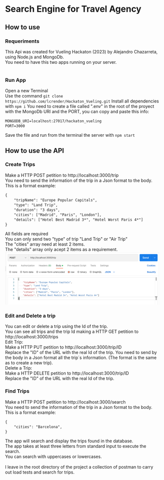 # Search Engine for Travel Agency
## How to use
### Requeriments
This Api was created for Vueling Hackaton (2023) by Alejandro Chazarreta, using Node.js and MongoDb.<br>
You need to have this two apps running on your server.<br><br>
### Run App
Open a new Terminal<br>
Use the command `git clone https://github.com/lcrender/Hackaton_Vueling.git`
Install all dependencies with `npm i`
You need to create a file called ".env" in the root of the proyect with the MongoDb URI and the PORT, you can copy and paste this info: <br>
```
MONGODB_URI=localhost:27017/hackaton_vueling
PORT=3000
```

Save the file and run from the terminal the server with `npm start`

## How to use the API
### Create Trips
Make a HTTP POST petition to http://localhost:3000/trip <br>
You need to send the information of the trip in a Json format to the body.
This is a format example:
```
{
    "tripName": "Europe Popular Capitals",
    "type": "Land Trip",
    "duration": "3 days",
    "cities": ["Madrid", "Paris", "London"],
    "details": ["Hotel Best Madrid 3*", "Hotel Worst Paris 4*"]
}
```
All fields are required<br>
You can only send two "type" of trip "Land Trip" or "Air Trip"<br>
The "cities" array need at least 2 items.<br>
The  "details" array only acept 2 items as a requirement.<br>
![Postman Example](https://github.com/lcrender/Hackaton_Vueling/blob/chaza/img/postman.png)

### Edit and Delete a trip
You can edit or delete a trip using the Id of the trip.<br>
You can see all trips and the trip Id making a HTTP GET petition to http://localhost:3000/trips <br>
Edit Trip:<br>
Make a HTTP PUT petition to http://localhost:3000/trip/ID <br>
Replace the "ID" of the URL with the real Id of the trip.
You need to send by the body in a Json format all the trip´s information. (The format is the same as to create a new trip).<br>
Delete a Trip:<br>
Make a HTTP DELETE petition to http://localhost:3000/trip/ID <br>
Replace the "ID" of the URL with the real Id of the trip.

### Find Trips
Make a HTTP POST petition to http://localhost:3000/search <br>
You need to send the information of the trip in a Json format to the body.
This is a format example:
```
{
    "cities": "Barcelona",
}
```
The app will search and display the trips found in the database.<br>
The app takes at least three letters from standard input to execute the search.<br>
You can search with uppercases or lowercases.<br><br>
I leave in the root directory of the project a collection of postman to carry out load tests and search for trips.<br>
